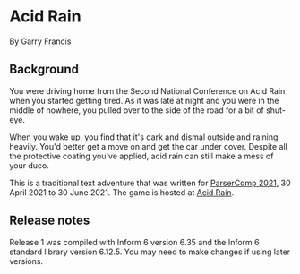 # Acid Rain

By Garry Francis

## Background

You were driving home from the Second National Conference on Acid Rain when you started getting tired. As it was late at night and you were in the middle of nowhere, you pulled over to the side of the road for a bit of shut-eye.

When you wake up, you find that it's dark and dismal outside and raining heavily. You'd better get a move on and get the car under cover. Despite all the protective coating you've applied, acid rain can still make a mess of your duco.

This is a traditional text adventure that was written for [ParserComp 2021](https://itch.io/jam/parsercomp-2021), 30 April 2021 to 30 June 2021. The game is hosted at [Acid Rain](https://warrigal.itch.io/acid-rain).

## Release notes

Release 1 was compiled with Inform 6 version 6.35 and the Inform 6 standard library version 6.12.5. You may need to make changes if using later versions.
